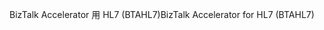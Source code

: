 <span data-ttu-id="616a5-101">BizTalk Accelerator 用 HL7 (BTAHL7)</span><span class="sxs-lookup"><span data-stu-id="616a5-101">BizTalk Accelerator for HL7 (BTAHL7)</span></span>